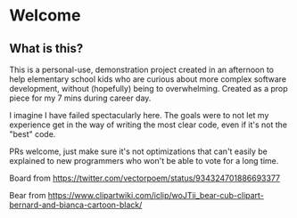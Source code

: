 # Welcome

## What is this?

This is a personal-use, demonstration project created in an afternoon to help elementary school kids who are curious about more complex
software development, without (hopefully) being to overwhelming. Created as a prop piece for my 7 mins during career day.

I imagine I have failed spectacularly here. The goals were to not let my experience get in the way of writing the most clear code,
even if it's not the "best" code.

PRs welcome, just make sure it's not optimizations that can't easily be explained to new programmers who won't be able to vote for a long time.

Board from https://twitter.com/vectorpoem/status/934324701886693377

Bear from https://www.clipartwiki.com/iclip/woJTii_bear-cub-clipart-bernard-and-bianca-cartoon-black/
